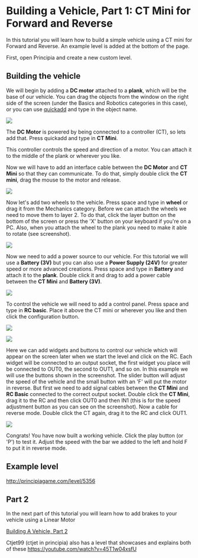 # Building a Vehicle, Part 1: CT Mini for Forward and Reverse
In this tutorial you will learn how to build a simple vehicle using a CT mini for Forward and Reverse. An example level is added at the bottom of the page.

First, open Principia and create a new custom level.

## Building the vehicle
We will begin by adding a **DC motor** attached to a **plank**, which will be the base of our vehicle. You can drag the objects from the window on the right side of the screen (under the Basics and Robotics categories in this case), or you can use [quickadd](User_Interface#Quickadd_Button) and type in the object name.

![](https://i.imgur.com/DSZmXJr.png)

The **DC Motor** is powered by being connected to a controller (CT), so lets add that. Press quickadd and type in **CT Mini**.

This controller controls the speed and direction of a motor. You can attach it to the middle of the plank or wherever you like.

Now we will have to add an interface cable between the **DC Motor** and **CT Mini** so that they can communicate. To do that, simply double click the **CT mini**, drag the mouse to the motor and release.

![](https://i.imgur.com/xqMyxBM.png)

Now let's add two wheels to the vehicle. Press space and type in **wheel** or drag it from the Mechanics category. Before we can attach the wheels we need to move them to layer 2. To do that, click the layer button on the bottom of the screen or press the 'X' button on your keyboard if you're on a PC. Also, when you attach the wheel to the plank you need to make it able to rotate (see screenshot).

![](https://i.imgur.com/XGq0Ib0.png)

Now we need to add a power source to our vehicle. For this tutorial we will use a **Battery (3V)** but you can also use a **Power Supply (24V)** for greater speed or more advanced creations. Press space and type in **Battery** and attach it to the **plank**. Double click it and drag to add a power cable between the **CT Mini** and **Battery (3V)**.

![](https://i.imgur.com/W7zyept.png)

To control the vehicle we will need to add a control panel. Press space and type in **RC basic**. Place it above the CT mini or wherever you like and then click the configuration button.

![](https://i.imgur.com/K79aCsH.png)

![](https://i.imgur.com/7h8WuJq.png)

Here we can add widgets and buttons to control our vehicle which will appear on the screen later when we start the level and click on the RC. Each widget will be connected to an output socket, the first widget you place will be connected to OUT0, the second to OUT1, and so on. In this example we will use the buttons shown in the screenshot. The slider button will adjust the speed of the vehicle and the small button with an 'F' will put the motor in reverse. But first we need to add signal cables between the **CT Mini** and **RC Basic** connected to the correct output socket. Double click the **CT Mini**, drag it to the RC and then click OUT0 and then IN1 (this is for the speed adjustment button as you can see on the screenshot). Now a cable for reverse mode. Double click the CT again, drag it to the RC and click OUT1.

![](https://i.imgur.com/PNzhagg.png)

Congrats! You have now built a working vehicle. Click the play button (or 'P') to test it. Adjust the speed with the bar we added to the left and hold F to put it in reverse mode.

## Example level
http://principiagame.com/level/5356

## Part 2
In the next part of this tutorial you will learn how to add brakes to your vehicle using a Linear Motor

[Building A Vehicle, Part 2](Building_A_Vehicle_Part_2)

Ctjet99 (ctjet in principia) also has a level that showcases and explains both of these https://youtube.com/watch?v=45T1w04xsfU